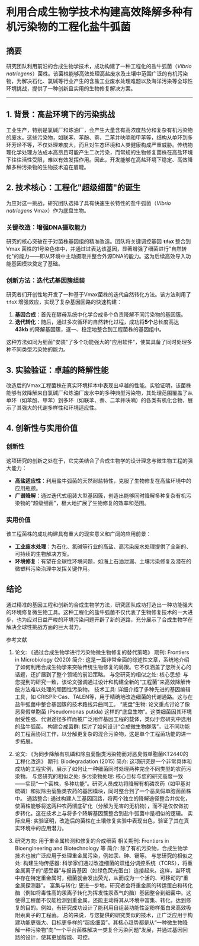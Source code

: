 # 利用合成生物学技术构建高效降解多种有机污染物的工程化盐牛弧菌

## 摘要

研究团队利用前沿的合成生物学技术，成功构建了一种工程化的盐牛弧菌（*Vibrio natriegens*）菌株。该菌株能够高效处理高盐废水及土壤中范围广泛的有机污染物，为解决石化、氯碱等行业产生的含盐工业废水处理难题以及海洋污染等全球性环境挑战，提供了一种创新且实用的生物修复解决方案。

---

## 1. 背景：高盐环境下的污染挑战

工业生产，特别是氯碱厂和炼油厂，会产生大量含有高浓度盐分和复杂有机污染物的废水。这些污染物，如联苯、苯酚、萘、二苯并呋喃和甲苯等，结构从单环到多环芳烃不等，不仅处理难度大，而且对生态环境和人类健康构成严重威胁。传统物理化学处理方法成本高昂且可能产生二次污染，而常规的生物修复菌株在高盐环境下往往活性受限，难以有效发挥作用。因此，开发能够在高盐环境下稳定、高效降解多种污染物的生物技术迫在眉睫。

## 2. 技术核心：工程化"超级细菌"的诞生

为应对这一挑战，研究团队选择了具有快速生长特性的盐牛弧菌（*Vibrio natriegens* Vmax）作为底盘生物。

### 关键改造：增强DNA摄取能力

研究的核心突破在于对菌株基因组的精准改造。团队将关键调控基因 **`tfoX`** 整合到 Vmax 菌株的1号染色体中，并通过过表达该基因，显著增强了细菌进行"自然转化"的能力——即从环境中主动摄取并整合外源DNA的能力。这为后续高效导入功能基因模块奠定了基础。

### 创新方法：迭代式基因簇组装

研究者们开创性地开发了一种基于Vmax菌株的迭代自然转化方法。该方法利用了 `tfoX` 增强效应，实现了复杂基因回路的快速构建：
1.  **基因合成**：首先在酵母系统中化学合成多个负责降解不同污染物的基因簇。
2.  **迭代转化**：随后，通过多次循环的自然转化过程，成功将**5个**总长度高达 **43kb** 的降解基因簇，逐一、稳定地整合到工程菌株的基因组中。

这种方法如同为细菌"安装"了多个功能强大的"应用软件"，使其具备了同时处理多种不同类型污染物的能力。

## 3. 实验验证：卓越的降解性能

改造后的Vmax工程菌株在真实环境样本中表现出卓越的性能。实验证明，该菌株能够有效降解来自氯碱厂和炼油厂废水中的多种典型污染物，其处理范围覆盖了从单环（如苯酚、甲苯）到多环（如联苯、萘、二苯并呋喃）的各类有机化合物，展示了其强大的代谢多样性和环境适应性。

## 4. 创新性与实用价值

### 创新性
这项研究的创新之处在于，它完美结合了合成生物学的设计理念与微生物工程的强大能力：
*   **高盐适应性**：利用盐牛弧菌的天然耐盐特性，克服了生物修复在高盐环境中的应用瓶颈。
*   **广谱降解**：通过迭代式组装大型基因簇，创造出能够同时降解多种复杂有机污染物的"超级细菌"，极大地扩展了生物修复的效率和范围。

### 实用价值
该工程菌株的成功构建具有重大的现实意义和广阔的应用前景：
*   **工业废水处理**：为石化、氯碱等行业的高盐、高污染废水处理提供了全新的、可持续的生物解决方案。
*   **环境修复**：有望在全球性环境问题，如海上石油泄漏、土壤污染修复及潜在的微塑料污染治理中发挥关键作用。

## 结论

通过精准的基因工程和创新的合成生物学方法，研究团队成功打造出一种功能强大的环境修复微生物工具。这种工程化的盐牛弧菌不仅代表了生物修复技术的一大进步，也为应对日益严峻的环境污染问题开辟了新的道路，充分展示了合成生物学在解决全球性挑战方面的巨大潜力。 


参考文献

1. 论文: 《通过合成生物学进行污染物微生物修复的替代策略》
期刊: Frontiers in Microbiology (2020)
简介: 这是一篇非常全面的综述性文章，系统地介绍了如何利用合成生物学来突破传统生物修复的局限。它不仅涵盖了您所关心的话题，还扩展到了整个领域的前沿策略。
与您研究的相似之处:
核心思想: 与您提到的研究一致，该论文强调通过设计和构建全新的“工程菌”来高效降解传统方法难以处理的顽固性污染物。
技术工具: 详细介绍了多种先进的基因编辑工具，如 CRISPR-Cas、TALEN等，用于精确地改造细菌的代谢通路。这与在盐牛弧菌中整合基因簇的技术路线异曲同工。
“底盘”生物: 论文重点讨论了像恶臭假单胞菌 (Pseudomonas putida) 这样的“底盘生物”。这类细菌因其环境耐受性强、代谢途径多样而被广泛用作基因工程的载体，类似于您研究中选用的盐牛弧菌。
构建合成菌群: 探讨了如何设计“合成微生物群落”，让不同功能的工程菌协同工作，以分解更复杂的混合污染物，这是单个工程菌功能的进一步拓展。

2. 论文: 《为同步降解有机磷和除虫菊酯类污染物而对恶臭假单胞菌KT2440的工程化改造》
期刊: Biodegradation (2015)
简介: 这项研究是一个非常具体和成功的工程实例，展示了如何让一种细菌同时处理两种完全不同类型的农药污染物。
与您研究的相似之处:
多污染物处理: 核心目标与您的研究高度一致——实现“一个菌株，多种功能”。研究人员成功将降解有机磷农药（如甲基对硫磷）和拟除虫菊酯类农药的基因模块，同时整合到了一个恶臭假单胞菌菌株中。
通路整合: 通过构建人工基因回路，将两个独立的降解途径整合并优化，使菌株能够将这两种农药彻底矿化（分解为无害的无机物），而不是仅仅做初步转化。这在技术上与将多个降解基因簇整合到盐牛弧菌中是相似的逻辑。
实际应用: 实验证明，改造后的菌株在土壤修复实验中表现出色，验证了其在真实环境中的应用潜力。

3. 研究方向: 用于重金属检测和修复的合成细菌
相关期刊: Frontiers in Bioengineering and Biotechnology 等
简介: 除了有机污染物，合成生物学技术也被广泛应用于处理重金属污染，例如汞、砷、镉等。
与您研究的相似之处:
构建生物传感器: 科学家们通过改造细菌的双组分调控系统（TCRS），将重金属离子的“感受器”与报告基因（如绿色荧光蛋白）连接起来。这样，当环境中存在特定重金属时，细菌就会发出荧光，从而成为一个活的、可移动的“重金属探测器”。
富集与转化: 更进一步地，研究者会将重金属的转运蛋白和转化酶（例如将毒性高的汞离子转化为挥发性汞蒸气的酶）基因整合到细菌中。这使得工程菌不仅能检测到重金属，还能主动将其从环境中富集、转化，达到修复的目的。例如，有研究成功设计了能利用自组装功能性淀粉样蛋白来高效吸附汞离子的工程菌。
总的来说，与您提供的研究类似的技术，正广泛应用于构建功能更强大、目标更多样的“超级细菌”。其核心趋势都是从“一种微生物降解一种污染物”向“一个平台菌株解决一类复合污染问题”发展，并通过基因回路的设计，使其更加智能、可控。